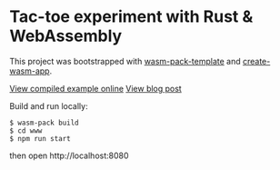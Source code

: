 # Tac-toe experiment with Rust & WebAssembly

This project was bootstrapped with [wasm-pack-template][wasm-pack-template] and [create-wasm-app][create-wasm-app].

[View compiled example online][compiled]
[View blog post][post]

[wasm-pack-template]: https://github.com/rustwasm/wasm-pack-template
[create-wasm-app]: https://github.com/rustwasm/create-wasm-app
[compiled]: https://placeholder.com
[post]: https://placeholder.com

Build and run locally:

```
$ wasm-pack build
$ cd www
$ npm run start
```

then open http://localhost:8080
